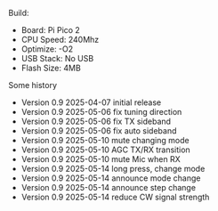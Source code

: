 Build:
 * Board: Pi Pico 2
 * CPU Speed: 240Mhz
 * Optimize: -O2
 * USB Stack: No USB
 * Flash Size: 4MB

Some history
 * Version 0.9 2025-04-07 initial release
 * Version 0.9 2025-05-06 fix tuning direction
 * Version 0.9 2025-05-06 fix TX sideband
 * Version 0.9 2025-05-06 fix auto sideband
 * Version 0.9 2025-05-10 mute changing mode
 * Version 0.9 2025-05-10 AGC TX/RX transition
 * Version 0.9 2025-05-10 mute Mic when RX
 * Version 0.9 2025-05-14 long press, change mode
 * Version 0.9 2025-05-14 announce mode change
 * Version 0.9 2025-05-14 announce step change
 * Version 0.9 2025-05-14 reduce CW signal strength
